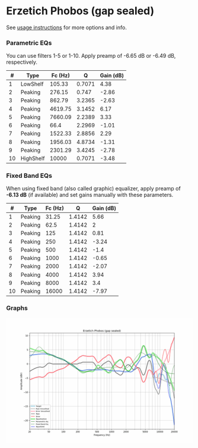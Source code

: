 # Erzetich Phobos (gap sealed)
See [usage instructions](https://github.com/jaakkopasanen/AutoEq#usage) for more options and info.

### Parametric EQs
You can use filters 1-5 or 1-10. Apply preamp of -6.65 dB or -6.49 dB, respectively.

|   # | Type      |   Fc (Hz) |      Q |   Gain (dB) |
|-----|-----------|-----------|--------|-------------|
|   1 | LowShelf  |    105.33 | 0.7071 |        4.38 |
|   2 | Peaking   |    276.15 | 0.747  |       -2.86 |
|   3 | Peaking   |    862.79 | 3.2365 |       -2.63 |
|   4 | Peaking   |   4619.75 | 3.1452 |        6.17 |
|   5 | Peaking   |   7660.09 | 2.2389 |        3.33 |
|   6 | Peaking   |     66.4  | 2.2969 |       -1.01 |
|   7 | Peaking   |   1522.33 | 2.8856 |        2.29 |
|   8 | Peaking   |   1956.03 | 4.8734 |       -1.31 |
|   9 | Peaking   |   2301.29 | 3.4245 |       -2.78 |
|  10 | HighShelf |  10000    | 0.7071 |       -3.48 |

### Fixed Band EQs
When using fixed band (also called graphic) equalizer, apply preamp of **-6.13 dB** (if available) and set gains manually with these parameters.

|   # | Type    |   Fc (Hz) |      Q |   Gain (dB) |
|-----|---------|-----------|--------|-------------|
|   1 | Peaking |     31.25 | 1.4142 |        5.66 |
|   2 | Peaking |     62.5  | 1.4142 |        2    |
|   3 | Peaking |    125    | 1.4142 |        0.81 |
|   4 | Peaking |    250    | 1.4142 |       -3.24 |
|   5 | Peaking |    500    | 1.4142 |       -1.4  |
|   6 | Peaking |   1000    | 1.4142 |       -0.65 |
|   7 | Peaking |   2000    | 1.4142 |       -2.07 |
|   8 | Peaking |   4000    | 1.4142 |        3.94 |
|   9 | Peaking |   8000    | 1.4142 |        3.4  |
|  10 | Peaking |  16000    | 1.4142 |       -7.97 |

### Graphs
![](./Erzetich%20Phobos%20(gap%20sealed).png)
